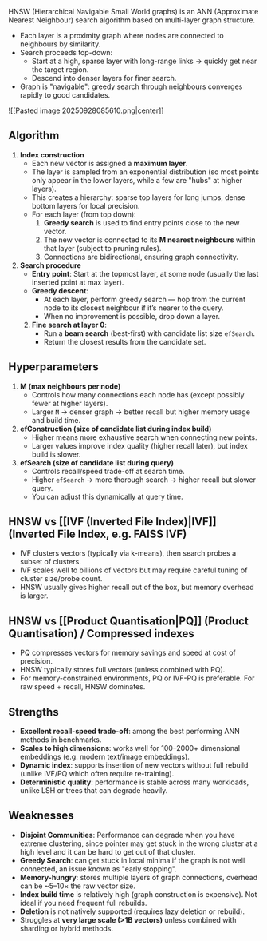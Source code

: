 HNSW (Hierarchical Navigable Small World graphs) is an ANN (Approximate Nearest Neighbour) search algorithm based on multi-layer graph structure. 
- Each layer is a proximity graph where nodes are connected to neighbours by similarity.
- Search proceeds top-down:
    - Start at a high, sparse layer with long-range links → quickly get near the target region.
    - Descend into denser layers for finer search.
- Graph is "navigable": greedy search through neighbours converges rapidly to good candidates.

![[Pasted image 20250928085610.png|center]]
## Algorithm
1. **Index construction**
	- Each new vector is assigned a **maximum layer**.
    - The layer is sampled from an exponential distribution (so most points only appear in the lower layers, while a few are "hubs" at higher layers).
    - This creates a hierarchy: sparse top layers for long jumps, dense bottom layers for local precision.
	- For each layer (from top down):
	    1. **Greedy search** is used to find entry points close to the new vector.
	    2. The new vector is connected to its **M nearest neighbours** within that layer (subject to pruning rules).
	    3. Connections are bidirectional, ensuring graph connectivity.
2. **Search procedure**
	-  **Entry point**: Start at the topmost layer, at some node (usually the last inserted point at max layer).
	-  **Greedy descent**:    
	    - At each layer, perform greedy search — hop from the current node to its closest neighbour if it’s nearer to the query.
	    - When no improvement is possible, drop down a layer.
	2. **Fine search at layer 0**:
	    - Run a **beam search** (best-first) with candidate list size `efSearch`.
	    - Return the closest results from the candidate set.
## Hyperparameters
1. **M (max neighbours per node)**
    - Controls how many connections each node has (except possibly fewer at higher layers).
    - Larger `M` → denser graph → better recall but higher memory usage and build time.
2. **efConstruction (size of candidate list during index build)**
    - Higher means more exhaustive search when connecting new points.
    - Larger values improve index quality (higher recall later), but index build is slower.
3. **efSearch (size of candidate list during query)**
    - Controls recall/speed trade-off at search time.
    - Higher `efSearch` → more thorough search → higher recall but slower query.
    - You can adjust this dynamically at query time.
## HNSW vs [[IVF (Inverted File Index)|IVF]] (Inverted File Index, e.g. FAISS IVF)
- IVF clusters vectors (typically via k-means), then search probes a subset of clusters.
- IVF scales well to billions of vectors but may require careful tuning of cluster size/probe count.
- HNSW usually gives higher recall out of the box, but memory overhead is larger.
## HNSW vs [[Product Quantisation|PQ]] (Product Quantisation) / Compressed indexes
- PQ compresses vectors for memory savings and speed at cost of precision.
- HNSW typically stores full vectors (unless combined with PQ).
- For memory-constrained environments, PQ or IVF-PQ is preferable. For raw speed + recall, HNSW dominates.
## Strengths
- **Excellent recall-speed trade-off**: among the best performing ANN methods in benchmarks.
- **Scales to high dimensions**: works well for 100–2000+ dimensional embeddings (e.g. modern text/image embeddings).
- **Dynamic index**: supports insertion of new vectors without full rebuild (unlike IVF/PQ which often require re-training).
- **Deterministic quality**: performance is stable across many workloads, unlike LSH or trees that can degrade heavily.
## Weaknesses
- **Disjoint Communities**: Performance can degrade when you have extreme clustering, since pointer may get stuck in the wrong cluster at a high level and it can be hard to get out of that cluster.
- **Greedy Search**: can get stuck in local minima if the graph is not well connected, an issue known as "early stopping".
- **Memory-hungry**: stores multiple layers of graph connections, overhead can be ~5–10× the raw vector size.
- **Index build time** is relatively high (graph construction is expensive). Not ideal if you need frequent full rebuilds.
- **Deletion** is not natively supported (requires lazy deletion or rebuild).
- Struggles at **very large scale (>1B vectors)** unless combined with sharding or hybrid methods.


